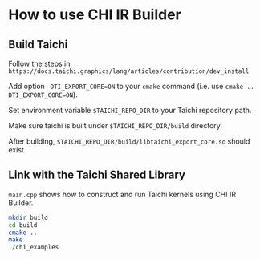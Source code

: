 # How to use CHI IR Builder

## Build Taichi

Follow the steps in `https://docs.taichi.graphics/lang/articles/contribution/dev_install`

Add option `-DTI_EXPORT_CORE=ON` to your `cmake` command (i.e. use `cmake .. DTI_EXPORT_CORE=ON`).

Set environment variable `$TAICHI_REPO_DIR` to your Taichi repository path.

Make sure taichi is built under `$TAICHI_REPO_DIR/build` directory.

After building, `$TAICHI_REPO_DIR/build/libtaichi_export_core.so` should exist.

## Link with the Taichi Shared Library

`main.cpp` shows how to construct and run Taichi kernels using CHI IR Builder.

```bash
mkdir build
cd build
cmake ..
make
./chi_examples
```
